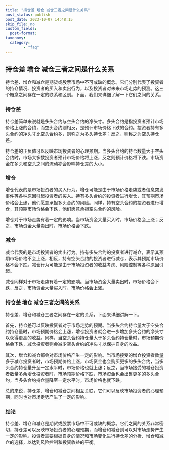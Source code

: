 ```yaml
---
title: "持仓差 增仓 减仓三者之间是什么关系"
post_status: publish
post_date: 2023-10-07 14:48:15
skip_file: no
custom_fields: 
  post-format: 
taxonomy:
  category:
        - "faq"
---
```


## 持仓差 增仓 减仓三者之间是什么关系

持仓差、增仓和减仓是期货或股票市场中不可或缺的概念。它们分别代表了投资者的持仓情况、投资者的买入和卖出行为，以及投资者对未来市场走势的预测。这三个概念之间存在一定的联系和区别。下面，我们来详细了解一下它们之间的关系。

### 持仓差

持仓差简单来说就是多头合约与空头合约的净头寸。多头合约是指投资者预计市场价格上涨的合约，而空头合约则相反，是预计市场价格下跌的合约。投资者持有多头合约的净头寸比空头合约多，则称之为多头持仓差；反之，则称之为空头持仓差。

持仓差的正负值可以反映市场投资者的心理预期。当多头合约的持仓数量大于空头合约时，市场大多数投资者预计市场价格将上涨，反之则预计价格将下跌。市场资金在多头和空头之间的流动亦会影响持仓差的大小。

### 增仓

增仓代表的是市场投资者的买入行为。增仓可能是由于市场价格走势或者信息突发事件等各种原因引起投资者的买入。持有多头合约的投资者进行增仓，其预期市场价格会上涨，他们愿意承担多头合约的风险。同样，持有空头合约的投资者进行增仓，其预期市场价格会下跌，他们愿意承担空头合约的风险。

增仓对于市场走势有着一定的影响。当市场资金大量买入时，市场价格会上涨；反之，市场资金大量卖出时，市场价格会下跌。

### 减仓

减仓代表的是市场投资者的卖出行为。持有多头合约的投资者进行减仓，表示其预期市场价格不会上涨，相反，持有空头合约的投资者进行减仓，表示其预期市场价格不会下跌。减仓行为可能是由于市场投资者的收益考虑、风险控制等各种原因引起。

减仓同样对于市场走势有着一定的影响。当市场资金大量卖出时，市场价格会下跌，反之，市场资金大量买入时，市场价格会上涨。

### 持仓差 增仓 减仓三者之间的关系

持仓差、增仓和减仓三者之间存在一定的关系，下面来详细讲解一下。

首先，持仓差可以反映投资者对于市场走势的预期。当多头合约持仓量大于空头合约持仓量时，市场预期价格会上涨，增仓投资者就会进一步增加多头合约的净头寸以获得更高的收益。同样，当空头合约持仓量大于多头合约持仓量时，市场预期价格会下跌，减仓投资者则会减少空头合约的净头寸以保护自身的收益。

其次，增仓和减仓都会对市场价格产生一定的影响。当市场接受的增仓投资者数量多于减仓投资者时，市场预期价格上涨，市场资金也会购买更多的多头合约，当多头合约持仓量升至一定水平时，市场价格也就上涨；反之，当市场接受的减仓投资者数量多余增仓投资者时，市场预期价格下跌，市场资金也会出售更多的多头合约，当多头合约持仓量降至一定水平时，市场价格也就下跌。

总的来说，持仓差、增仓和减仓之间相互关联，它们可以反映市场投资者的心理预期，同时也对市场走势产生了一定的影响。

### 结论

持仓差、增仓和减仓是期货或股票市场中不可或缺的概念。它们之间的关系非常密切，持仓差可以反映市场投资者的心理预期，而增仓和减仓则可以对市场走势产生一定的影响。投资者需要根据自身的情况和市场变化进行持仓差的分析、增仓和减仓的选择，以达到风险控制和投资收益的平衡。
